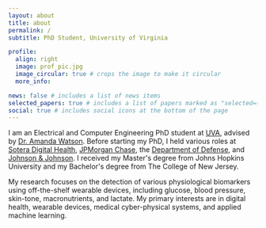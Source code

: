 ```yaml
---
layout: about
title: about
permalink: /
subtitle: PhD Student, University of Virginia

profile:
  align: right
  image: prof_pic.jpg
  image_circular: true # crops the image to make it circular
  more_info: 

news: false # includes a list of news items
selected_papers: true # includes a list of papers marked as "selected={true}"
social: true # includes social icons at the bottom of the page
---
```


I am an Electrical and Computer Engineering PhD student at [UVA](https://engineering.virginia.edu/department/electrical-and-computer-engineering), advised by [Dr. Amanda Watson](https://amandawatson.org). Before starting my PhD, I held various roles at [Sotera Digital Health](https://soteradigitalhealth.com/), [JPMorgan Chase](https://www.jpmorganchase.com/), the [Department of Defense](https://www.defense.gov/), and [Johnson & Johnson](https://www.jnj.com/). I received my Master's degree from Johns Hopkins University and my Bachelor's degree from The College of New Jersey. 

My research focuses on the detection of various physiological biomarkers using off-the-shelf wearable devices, including glucose, blood pressure, skin-tone, macronutrients, and lactate. My primary interests are in digital health, wearable devices, medical cyber-physical systems, and applied machine learning. 